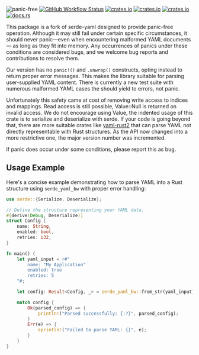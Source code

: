 ![panic-free](https://img.shields.io/badge/panic--free-✔️-brightgreen)
[![GitHub Workflow Status](https://img.shields.io/github/actions/workflow/status/bourumir-wyngs/serde-yaml-bw/rust.yml)](https://github.com/bourumir-wyngs/serde-yaml-bw/actions)
[![crates.io](https://img.shields.io/crates/v/serde_yaml_bw.svg)](https://crates.io/crates/serde_yaml_bw)
[![crates.io](https://img.shields.io/crates/l/serde_yaml_bw.svg)](https://crates.io/crates/serde_yaml_bw)
[![crates.io](https://img.shields.io/crates/d/serde_yaml_bw.svg)](https://crates.io/crates/serde_yaml_bw)
[![docs.rs](https://docs.rs/serde_yaml_bw/badge.svg)](https://docs.rs/serde_yaml_bw)

This package is a fork of serde-yaml designed to provide panic-free operation. Although it may still fail under certain specific circumstances, it should never panic—even when encountering malformed YAML documents — as long as they fit into memory. Any occurrences of panics under these conditions are considered bugs, and we welcome bug reports and contributions to resolve them.

Our version has no `panic!()` and `.unwrap()` constructs, opting instead to return proper error messages. 
This makes the library suitable for parsing user-supplied YAML content. There is currently a new test suite 
with numerous malformed YAML cases the should yield to errors, not panic. 

Unfortunately this safety came at cost of removing write access to indices and mappings. Read access is still 
possible, Value::Null is returned on invalid access. We do not encourage using Value, the indented usage of this
crate is to serialize and deserialize with serde. If your code is going beyond that, there are more suitable
crates like [yaml-rust2]([https://crates.io/crates/yaml-rust2) that can parse YAML not directly representable
with Rust structures. As the API now changed into a more restrictive one, the major version number was incremented.

If panic does occur under some conditions, please report this as bug. 

## Usage Example

Here's a concise example demonstrating how to parse YAML into a Rust structure using `serde_yaml_bw` with proper error handling:

```rust
use serde::{Serialize, Deserialize};

// Define the structure representing your YAML data.
#[derive(Debug, Deserialize)]
struct Config {
    name: String,
    enabled: bool,
    retries: i32,
}

fn main() {
    let yaml_input = r#"
        name: "My Application"
        enabled: true
        retries: 5
    "#;

    let config: Result<Config, _> = serde_yaml_bw::from_str(yaml_input);

    match config {
        Ok(parsed_config) => {
            println!("Parsed successfully: {:?}", parsed_config);
        }
        Err(e) => {
            eprintln!("Failed to parse YAML: {}", e);
        }
    }
}
```




